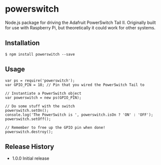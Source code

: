 powerswitch
=========

Node.js package for driving the Adafruit PowerSwitch Tail II. Originally built for use with Raspberry Pi, but theoretically it could work for other systems.

## Installation

    $ npm install powerswitch --save

## Usage

    var ps = require('powerswitch');
    var GPIO_PIN = 18; // Pin that you wired the PowerSwitch Tail to

    // Instantiate a PowerSwitch object
    var powerswitch = new ps(GPIO_PIN);

    // Do some stuff with the switch
    powerswitch.setOn();
    console.log('The PowerSwitch is ', powerswitch.isOn ? 'ON' : 'OFF');
    powerswitch.setOff();

    // Remember to free up the GPIO pin when done!
    powerswitch.destroy();

## Release History

* 1.0.0 Initial release
